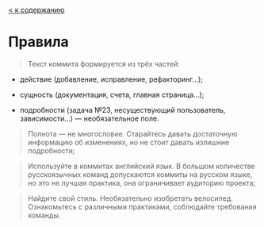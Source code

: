 [< к содержанию](./content.md)

# Правила
> Текст коммита формируется из трёх частей:

* действие (добавление, исправление, рефакторинг…);

* сущность (документация, счета, главная страница…);

* подробности (задача №23, несуществующий пользователь, зависимости…) — необязательное поле.


> Полнота — не многословие. Старайтесь давать достаточную информацию об изменениях, но не стоит давать излишние подробности;

> Используйте в коммитах английский язык. В большом количестве русскоязычных команд допускаются коммиты на русском языке, но это не лучшая практика, она ограничивает аудиторию проекта;

>Найдите свой стиль. Необязательно изобретать велосипед. Ознакомьтесь с различными практиками, соблюдайте требования команды.